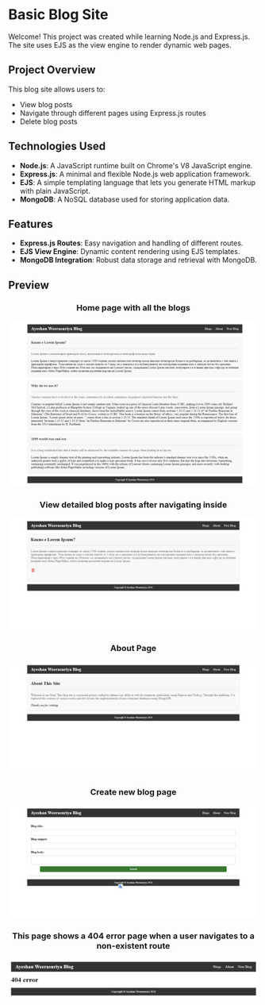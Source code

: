 # Basic Blog Site

Welcome! This project was created while learning Node.js and Express.js. The site uses EJS as the view engine to render dynamic web pages.

## Project Overview

This blog site allows users to:

- View blog posts
- Navigate through different pages using Express.js routes
- Delete blog posts

## Technologies Used

- **Node.js**: A JavaScript runtime built on Chrome's V8 JavaScript engine.
- **Express.js**: A minimal and flexible Node.js web application framework.
- **EJS**: A simple templating language that lets you generate HTML markup with plain JavaScript.
- **MongoDB**: A NoSQL database used for storing application data.

## Features

- **Express.js Routes**: Easy navigation and handling of different routes.
- **EJS View Engine**: Dynamic content rendering using EJS templates.
- **MongoDB Integration**: Robust data storage and retrieval with MongoDB.

## Preview

<div style="text-align: center;">

### Home page with all the blogs

![Blog Screenshot 5](preview/5.png)

### View detailed blog posts after navigating inside

![Blog Screenshot 2](preview/2.png)

### About Page

![Blog Screenshot 1](preview/1.png)

### Create new blog page

![Blog Screenshot 3](preview/3.png)

### This page shows a 404 error page when a user navigates to a non-existent route

![Blog Screenshot 4](preview/4.png)

</div>